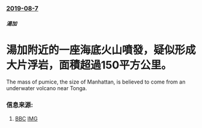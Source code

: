 ### [2019-08-7](/news/2019/08/7/index.md)

##### 湯加
# 湯加附近的一座海底火山噴發，疑似形成大片浮岩，面積超過150平方公里。 

The mass of pumice, the size of Manhattan, is believed to come from an underwater volcano near Tonga.


### 信息来源:

1. [BBC](https://www.bbc.com/news/world-australia-49469446) [IMG](https://ichef.bbci.co.uk/images/ic/1024x576/p07lnmk8.jpg)

